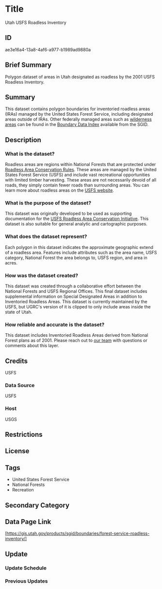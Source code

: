 # Title

Utah USFS Roadless Inventory

## ID

ae3e16a4-13a8-4af6-a977-b1989ad9880a

## Brief Summary

Polygon dataset of areas in Utah designated as roadless by the 2001 USFS Roadless Inventory.

## Summary

This dataset contains polygon boundaries for inventoried roadless areas (IRAs) managed by the United States Forest Service, including designated areas outside of IRAs. Other federally managed areas such as [wilderness areas](https://gis.utah.gov/products/sgid/boundaries/wilderness/) can be found in the [Boundary Data Index](https://gis.utah.gov/products/sgid/boundaries/) available from the SGID.

## Description

### What is the dataset?

Roadless areas are regions within National Forests that are protected under [Roadless Area Conservation Rules](https://www.fs.usda.gov/main/roadless/2001rule). These areas are managed by the United States Forest Service (USFS) and include vast recreational opportunities with limited timber harvesting. These areas are not necessarily devoid of all roads, they simply contain fewer roads than surrounding areas. You can learn more about roadless areas on the [USFS website](https://www.fs.usda.gov/roadmain/roadless).

### What is the purpose of the dataset?

This dataset was originally developed to be used as supporting documentation for the [USFS Roadless Area Conservation Initiative](https://www.fs.usda.gov/Internet/FSE_DOCUMENTS/stelprdb5057895.pdf). This dataset is also suitable for general analytic and cartographic purposes.

### What does the dataset represent?

Each polygon in this dataset indicates the approximate geographic extend of a roadless area. Features include attributes such as the area name, USFS category, National Forest the area belongs to, USFS region, and area in acres.

### How was the dataset created?

This dataset was created through a collaborative effort between the National Forests and USFS Regional Offices. This final dataset includes supplemental information on Special Designated Areas in addition to Inventoried Roadless Areas. This dataset is currently maintained by the USFS, but UGRC's version of it is clipped to only include areas inside the state of Utah.

### How reliable and accurate is the dataset?

This dataset includes Inventoried Roadless Areas derived from National Forest plans as of 2001. Please reach out to [our team](https://gis.utah.gov/contact/) with questions or comments about this layer.

<!--- This is what the original metadata said, is this still the case? Does this layer get updated regularly? --->

## Credits
USFS
### Data Source

USFS

### Host

USGS

## Restrictions

## License

## Tags

- United States Forest Service
- National Forests
- Recreation

## Secondary Category

## Data Page Link

[https://gis.utah.gov/products/sgid/boundaries/forest-service-roadless-inventory/]

## Update

### Update Schedule

<!--- Unknown --->

### Previous Updates
